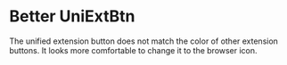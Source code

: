 
# Better UniExtBtn

The unified extension button does not match the color of other extension buttons. It looks more comfortable to change it to the browser icon.
